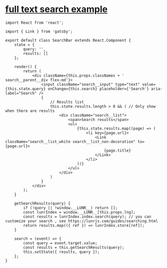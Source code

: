 [full text search example](https://github.com/side-projects-42/stackbit-gatsby-theme-diy-libris/blob/master/src/components/SearchBar.js)
========================================================================================================================================

    import React from 'react';

    import { Link } from 'gatsby';

    export default class SearchBar extends React.Component {
        state = {
            query: '',
            results: []
        };

        render() {
            return (
                <div className={this.props.classNames + ' search__parent__div flex-md'}>
                    <input className="search__input" type="text" value={this.state.query} onChange={this.search} placeholder={'Search'} aria-label="Search" />
                    {
                        // Results list
                        this.state.results.length > 0 && ( // Only show when there are results
                            <div className="search__list">
                                <span>Search results</span>
                                <ul>
                                    {this.state.results.map((page) => (
                                        <li key={page.url}>
                                            <Link className="search__list_white search__list_non-decoration" to={page.url}>
                                                {page.title}
                                            </Link>
                                        </li>
                                    ))}
                                </ul>
                            </div>
                        )
                    }
                </div>
            );
        }

        getSearchResults(query) {
            if (!query || !window.__LUNR__) return [];
            const lunrIndex = window.__LUNR__[this.props.lng];
            const results = lunrIndex.index.search(query); // you can  customize your search , see https://lunrjs.com/guides/searching.html
            return results.map(({ ref }) => lunrIndex.store[ref]);
        }

        search = (event) => {
            const query = event.target.value;
            const results = this.getSearchResults(query);
            this.setState({ results, query });
        };
    }
